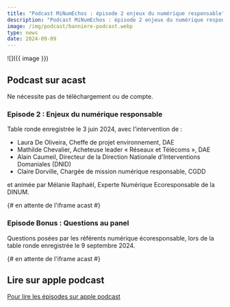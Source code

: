 ```yaml
---
title: "Podcast MiNumEchos : épisode 2 enjeux du numérique responsable"
description: "Podcast MiNumEchos : épisode 2 enjeux du numérique responsable"
image: /img/podcast/banniere-podcast.webp
type: news
date: 2024-09-09
---
```


![]({{ image }})

## Podcast sur acast

Ne nécessite pas de téléchargement ou de compte.

### Episode 2 : Enjeux du numérique responsable 

Table ronde enregistrée le 3 juin 2024, avec l'intervention de :
* Laura De Oliveira, Cheffe de projet environnement, DAE
* Mathilde Chevalier, Acheteuse leader « Réseaux et Télécoms », DAE
* Alain Caumeil, Directeur de la Direction Nationale d'Interventions Domaniales (DNID)
* Claire Dorville, Chargée de mission numérique responsable, CGDD

et animée par Mélanie Raphaël, Experte Numérique Ecoresponsable de la DINUM.

{# en attente de l'iframe acast  #}

### Episode Bonus : Questions au panel 

Questions posées par les référents numérique écoresponsable, lors de la table ronde enregistrée le 9 septembre 2024.

{# en attente de l'iframe acast  #}


## Lire sur apple podcast

[Pour lire les épisodes sur apple podcast](https://podcasts.apple.com/fr/podcast/minumechos-initiatives-pour-un-num%C3%A9rique-public/id1759375669)